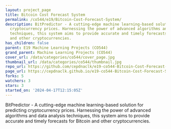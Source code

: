 ```yaml
---
layout: project_page
title: Bitcoin Cost Forecast System
permalink: /co544/e19/Bitcoin-Cost-Forecast-System/
description: BitPredictor - A cutting-edge machine learning-based solution for predicting
  cryptocurrency prices. Harnessing the power of advanced algorithms and data analysis
  techniques, this system aims to provide accurate and timely forecasts for Bitcoin
  and other cryptocurrencies.
has_children: false
parent: E19 Machine Learning Projects (CO544)
grand_parent: Machine Learning Projects (CO544)
cover_url: /data/categories/co544/cover_page.jpg
thumbnail_url: /data/categories/co544/thumbnail.jpg
repo_url: https://github.com/cepdnaclk/e19-co544-Bitcoin-Cost-Forecast-System
page_url: https://cepdnaclk.github.io/e19-co544-Bitcoin-Cost-Forecast-System
forks: 5
watchers: 3
stars: 3
started_on: '2024-04-17T12:15:05Z'
---
```


BitPredictor - A cutting-edge machine learning-based solution for predicting cryptocurrency prices. Harnessing the power of advanced algorithms and data analysis techniques, this system aims to provide accurate and timely forecasts for Bitcoin and other cryptocurrencies.